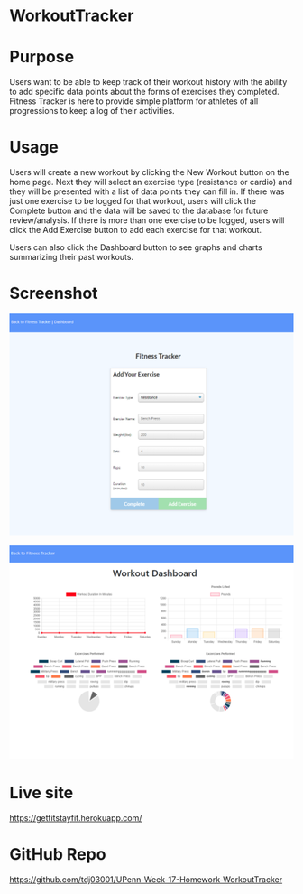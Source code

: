 # WorkoutTracker

# Purpose

Users want to be able to keep track of their workout history with the ability to add specific data points about the forms of exercises they completed. Fitness Tracker is here to provide simple platform for athletes of all progressions to keep a log of their activities.

# Usage

Users will create a new workout by clicking the New Workout button on the home page. Next they will select an exercise type (resistance or cardio) and they will be presented with a list of data points they can fill in. If there was just one exercise to be logged for that workout, users will click the Complete button and the data will be saved to the database for future review/analysis. If there is more than one exercise to be logged, users will click the Add Exercise button to add each exercise for that workout.  

Users can also click the Dashboard button to see graphs and charts summarizing their past workouts.

# Screenshot

![Screenshot](./public/img/app-screenshot.png)

![Screenshot](./public/img/app-screenshot2.png)


# Live site 

https://getfitstayfit.herokuapp.com/


# GitHub Repo

https://github.com/tdj03001/UPenn-Week-17-Homework-WorkoutTracker

